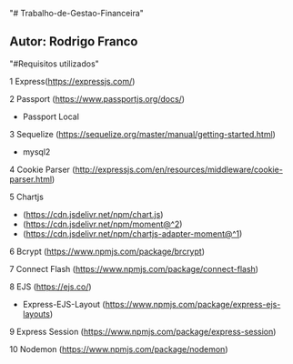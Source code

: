 "# Trabalho-de-Gestao-Financeira" 
## Autor: Rodrigo Franco




"#Requisitos utilizados"

1 Express(https://expressjs.com/)


2 Passport (https://www.passportjs.org/docs/)
   - Passport Local


3 Sequelize (https://sequelize.org/master/manual/getting-started.html)
   - mysql2 


4 Cookie Parser (http://expressjs.com/en/resources/middleware/cookie-parser.html)


5 Chartjs 
   - (https://cdn.jsdelivr.net/npm/chart.js)
   - (https://cdn.jsdelivr.net/npm/moment@^2)
   - (https://cdn.jsdelivr.net/npm/chartjs-adapter-moment@^1) 


6 Bcrypt (https://www.npmjs.com/package/brcrypt)


7 Connect Flash (https://www.npmjs.com/package/connect-flash)


8 EJS (https://ejs.co/)
   - Express-EJS-Layout (https://www.npmjs.com/package/express-ejs-layouts)


9 Express Session (https://www.npmjs.com/package/express-session)


10 Nodemon (https://www.npmjs.com/package/nodemon)
